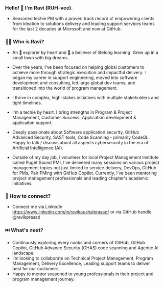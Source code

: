 ### Hello! 👋  I'm Ravi (RUH-vee).
- Seasoned techie PM with a proven track record of empowering clients from ideation to solutions delivery and leading support services teams for the last 2 decades at Microsoft and now at GitHub. 

### 🕵️‍♂️ Who is Ravi? 
- An 👾 explorer by heart and 🌱 a believer of lifelong learning. Grew up in a small town with big dreams. 

- Over the years, I've been focused on helping global customers to achieve more through strategic execution and impactful delivery. I began my career in support engineering, moved into software development and consulting, led large global dev teams, and transitioned into the world of program management.

- I thrive in complex, high-stakes initiatives with multiple stakeholders and tight timelines. 

- I'm a techie by heart. I bring strengths in Program & Project Management, Customer Success, Application development & applicaiton support. 

- Deeply passionate about Software application security, GitHub Advanced Security, SAST tools, Code Scanning - primarily CodeQL. Happy to talk / discuss about all aspects cybersecurity in the era of Artificial Intelligence (AI). 

- Outside of my day job, I volunteer for local Project Management Institute called Puget Sound PMI. I've delivered many sessions on various project management topics not just limited to service delivery, DevOps, GitHub for PMs, Pair PMing with GitHub Copilot. Currently, I've been mentoring project management professionals and leading chapter's academic initiatives. 

### 🤝 How to connect? 
- Connect me via LinkedIn https://www.linkedin.com/in/ravikaushalprasad/ or via GitHub handle @ravikprasad 

### ⏭️ What's next? 
- Continously exploring every nooks and corners of GitHub, GitHub Copilot, GitHub Advance Security (GHAS) code scanning and Agentic AI landscape.
- I’m looking to collaborate on Technical Project Management, Program Management, Delivery Excellence, Leading support teams to deliver best for our customers.
- Happy to mentor seasoned to young professionals in their project and program management journey.

<!---
ravikprasad/ravikprasad is a ✨ special ✨ repository because its `README.md` (this file) appears on your GitHub profile.
You can click the Preview link to take a look at your changes.
--->
